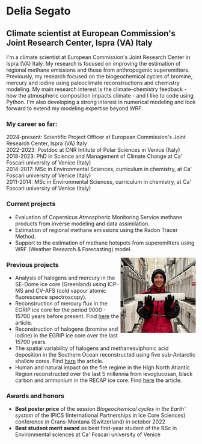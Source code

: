# Delia Segato
## Climate scientist at European Commission's Joint Research Center, Ispra (VA) Italy

I'm a climate scientist at European Commission's Joint Research Center in Ispra (VA) Italy. My research is focused on improving the estimation of regional methane emissions and those from anthropogenic superemitters. Previously, my research focused on the biogeochemical cycles of bromine, mercury and iodine using paleoclimate reconstructions and chemistry modeling.
My main research interest is the climate-chemistry feedback - how the atmospheric composition impacts climate - and I like to code using Python. I'm also developing a strong interest in numerical modeling and look forward to extend my modeling expertise beyond WRF.

### My career so far: 
2024-present: Scientific Project Officer at European Commission's Joint Research Center, Ispra (VA) Italy  
2022-2023: Postdoc at CNR Intitute of Polar Sciences in Venice (Italy)  
2018-2023: PhD in Science and Management of Climate Change at Ca' Foscari university of Venice (Italy)  
2014-2017: MSc in Environmental Sciences, curriculum in chemistry, at Ca' Foscari university of Venice (Italy)  
2011-2014: MSc in Environmental Sciences, curriculum in chemistry, at Ca' Foscari university of Venice (Italy)  

### Current projects
* Evaluation of Copernicus Atmospheric Monitoring Service methane products from inverse modeling and data assimilation.
* Estimation of regional methane emissions using the Radon Tracer Method.
* Support to the estimation of methane hotspots from superemitters using WRF (Weather Research & Forecasting) model. 
<img align="right" width="200" height="200" src="Foto_con_icecore.jpg">

### Previous projects
* Analysis of halogens and mercury in the SE-Dome ice core (Greenland) using ICP-MS and CV-AFS (cold vapour atomic fluorescence spectroscopy).
* Reconstruction of mercury flux in the EGRIP ice core for the period 9000 - 15700 years before present. Find [here](https://www.nature.com/articles/s41561-023-01172-9) the article.
* Reconstruction of halogens (bromine and iodine) in the EGRIP ice core over the last 15700 years.
* The spatial variability of halogens and methanesulphonic acid deposition in the Southern Ocean reconstructed using five sub-Antarctic shallow cores. Find [here](https://www.sciencedirect.com/science/article/pii/S1352231023007057) the article.
* Human and natural impact on the fire regime in the High North Atlantic Region reconstructed over the last 5 millennia from levoglucosan, black carbon and ammonium in the RECAP ice core. Find [here](https://doi.org/10.5194/cp-17-1533-2021) the article.

### Awards and honors
* **Best poster price** of the session *Biogeochemical cycles in the Earth' system* of the IPICS (International Partnerships in Ice Core Sciences) conference in Crans-Montana (Switzerland) in october 2022
* **Best student merit award** as best first-year student of the BSc in Environmental sciences at Ca' Foscari university of Venice
